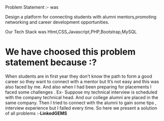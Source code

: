Problem Statement :-  was

Design a platform for connecting students with alumni mentors,promoting networking and
career development opportunities.

Our Tech Stack was Html,CSS,Javascript,PHP,Bootstrap,MySQL

<h1>We have choosed this problem statement because :?</h1>

When students are in first year they don't know the path to form a good career so they want to connect with a mentor but It’s not easy and this was also faced by me.
And also when I had been preparing for placements I faced some challenges . 
Ex- Suppose my technical interview is scheduled with the company technical head. And our college alumni are placed in the same company. Then I tried to connect with the alumni to gain some tips , interview experience but I failed every time. So here we present a solution of all problems :-<span style="font-weight:bold;">LinkedGEMS</span>
